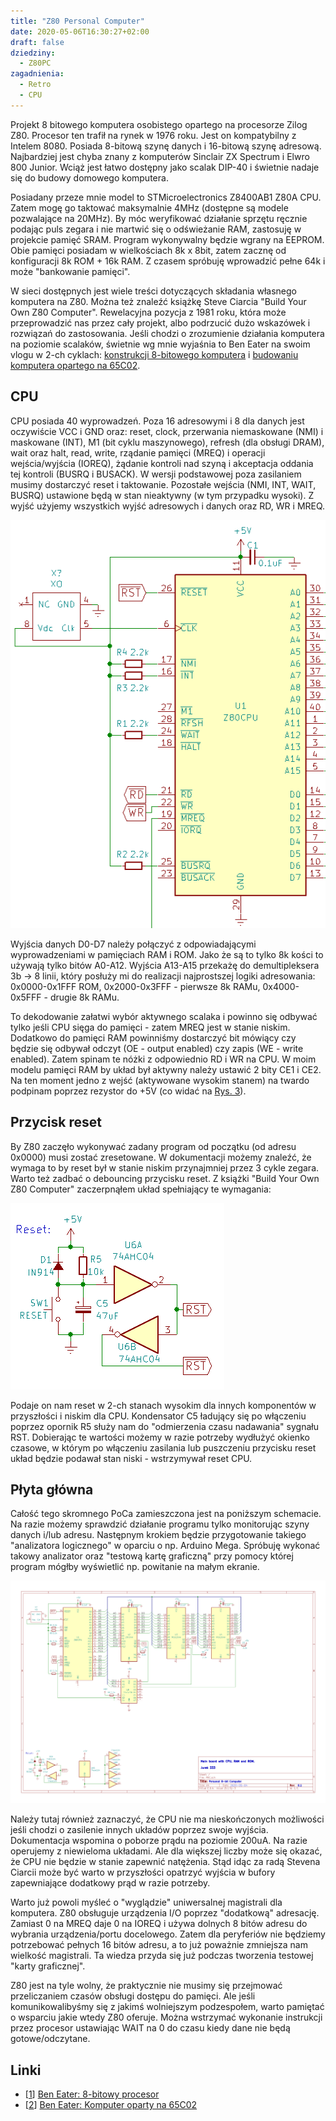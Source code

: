 ```yaml
---
title: "Z80 Personal Computer"
date: 2020-05-06T16:30:27+02:00
draft: false
dziedziny:
  - Z80PC
zagadnienia:
  - Retro
  - CPU
---
```


Projekt 8 bitowego komputera osobistego opartego na procesorze Zilog Z80. Procesor ten trafił na rynek w 1976 roku. Jest on kompatybilny z Intelem 8080. Posiada 8-bitową szynę danych i 16-bitową szynę adresową. Najbardziej jest chyba znany z komputerów Sinclair ZX Spectrum i Elwro 800 Junior. Wciąż jest łatwo dostępny jako scalak DIP-40 i świetnie nadaje się do budowy domowego komputera.

<!--more-->

Posiadany przeze mnie model to STMicroelectronics Z8400AB1 Z80A CPU. Zatem mogę go taktować maksymalnie 4MHz (dostępne są modele pozwalające na 20MHz). By móc weryfikować działanie sprzętu ręcznie podając puls zegara i nie martwić się o odświeżanie RAM, zastosuję w projekcie pamięć SRAM. Program wykonywalny będzie wgrany na EEPROM. Obie pamięci posiadam w wielkościach 8k x 8bit, zatem zacznę od konfiguracji 8k ROM + 16k RAM. Z czasem spróbuję wprowadzić pełne 64k i może "bankowanie pamięci".

W sieci dostępnych jest wiele treści dotyczących składania własnego komputera na Z80. Można też znaleźć książkę Steve Ciarcia "Build Your Own Z80 Computer". Rewelacyjna pozycja z 1981 roku, która może przeprowadzić nas przez cały projekt, albo podrzucić dużo wskazówek i rozwiązań do zastosowania. Jeśli chodzi o zrozumienie działania komputera na poziomie scalaków, świetnie wg mnie wyjaśnia to Ben Eater na swoim vlogu w 2-ch cyklach: [konstrukcji 8-bitowego komputera][1] i [budowaniu komputera opartego na 65C02][2].

## CPU

CPU posiada 40 wyprowadzeń. Poza 16 adresowymi i 8 dla danych jest oczywiście VCC i GND oraz: reset, clock, przerwania niemaskowane (NMI) i maskowane (INT), M1 (bit cyklu maszynowego), refresh (dla obsługi DRAM), wait oraz halt, read, write, rządanie pamięci (MREQ) i operacji wejścia/wyjścia (IOREQ), żądanie kontroli nad szyną i akceptacja oddania tej kontroli (BUSRQ i BUSACK). W wersji podstawowej poza zasilaniem musimy dostarczyć reset i taktowanie. Pozostałe wejścia (NMI, INT, WAIT, BUSRQ) ustawione będą w stan nieaktywny (w tym przypadku wysoki). Z wyjść użyjemy wszystkich wyjść adresowych i danych oraz RD, WR i MREQ.

![CPU_schemat](/Z80/MainBoard/cpu.png "Rys. 1) Schemat wyprowadzeń CPU")
  
Wyjścia danych D0-D7 należy połączyć z odpowiadającymi wyprowadzeniami w pamięciach RAM i ROM. Jako że są to tylko 8k kości to używają tylko bitów A0-A12. Wyjścia A13-A15 przekażę do demultipleksera 3b -> 8 linii, który posłuży mi do realizacji najprostszej logiki adresowania: 0x0000-0x1FFF ROM, 0x2000-0x3FFF - pierwsze 8k RAMu, 0x4000-0x5FFF - drugie 8k RAMu.

To dekodowanie załatwi wybór aktywnego scalaka i powinno się odbywać tylko jeśli CPU sięga do pamięci - zatem MREQ jest w stanie niskim. Dodatkowo do pamięci RAM powinniśmy dostarczyć bit mówiący czy będzie się odbywał odczyt (OE - output enabled) czy zapis (WE - write enabled). Zatem spinam te nóżki z odpowiednio RD i WR na CPU. W moim modelu pamięci RAM by układ był aktywny należy ustawić 2 bity CE1 i CE2. Na ten moment jedno z wejść (aktywowane wysokim stanem) na twardo podpinam poprzez rezystor do +5V (co widać na [Rys. 3](#main-board-shema)).

## Przycisk reset

By Z80 zaczęło wykonywać zadany program od początku (od adresu 0x0000) musi zostać zresetowane. W dokumentacji możemy znaleźć, że wymaga to by reset był w stanie niskim przynajmniej przez 3 cykle zegara. Warto też zadbać o debouncing przycisku reset. Z książki "Build Your Own Z80 Computer" zaczerpnąłem układ spełniający te wymagania:

![reset](/Z80/MainBoard/reset.png "Rys. 2) Schemat przycisku reset")

Podaje on nam reset w 2-ch stanach wysokim dla innych komponentów w przyszłości i niskim dla CPU. Kondensator C5 ładujący się po włączeniu poprzez opornik R5 służy nam do "odmierzenia czasu nadawania" sygnału RST. Dobierając te wartości możemy w razie potrzeby wydłużyć okienko czasowe, w którym po włączeniu zasilania lub puszczeniu przycisku reset układ będzie podawał stan niski - wstrzymywał reset CPU.

## Płyta główna

Całość tego skromnego PoCa zamieszczona jest na poniższym schemacie. Na razie możemy sprawdzić działanie programu tylko monitorując szyny danych i/lub adresu. Następnym krokiem będzie przygotowanie takiego "analizatora logicznego" w oparciu o np. Arduino Mega. Spróbuję wykonać takowy analizator oraz "testową kartę graficzną" przy pomocy której program mógłby wyświetlić np. powitanie na małym ekranie.

![main-board-shema](/Z80/MainBoard/MainBoard_v0.1.png "Rys. 3) Schemat podstawowego komputera")

Należy tutaj również zaznaczyć, że CPU nie ma nieskończonych możliwości jeśli chodzi o zasilenie innych układów poprzez swoje wyjścia. Dokumentacja wspomina o poborze prądu na poziomie 200uA. Na razie operujemy z niewieloma układami. Ale dla większej liczby może się okazać, że CPU nie będzie w stanie zapewnić natężenia. Stąd idąc za radą Stevena Ciarcii może być warto w przyszłości opatrzyć wyjścia w bufory zapewniające dodatkowy prąd w razie potrzeby. 

Warto już powoli myśleć o "wyglądzie" uniwersalnej magistrali dla komputera. Z80 obsługuje urządzenia I/O poprzez "dodatkową" adresację. Zamiast 0 na MREQ daje 0 na IOREQ i używa dolnych 8 bitów adresu do wybrania urządzenia/portu docelowego. Zatem dla peryferiów nie będziemy potrzebować pełnych 16 bitów adresu, a to już poważnie zmniejsza nam wielkość magistrali. Ta wiedza przyda się już podczas tworzenia testowej "karty graficznej".

Z80 jest na tyle wolny, że praktycznie nie musimy się przejmować przeliczaniem czasów obsługi dostępu do pamięci. Ale jeśli komunikowalibyśmy się z jakimś wolniejszym podzespołem, warto pamiętać o wsparciu jakie wtedy Z80 oferuje. Można wstrzymać wykonanie instrukcji przez procesor ustawiając WAIT na 0 do czasu kiedy dane nie będą gotowe/odczytane.

## Linki
 
 - [[1]] [Ben Eater: 8-bitowy procesor][1]
 - [[2]] [Ben Eater: Komputer oparty na 65C02][2]

 [1]: https://www.youtube.com/watch?v=HyznrdDSSGM&list=PLowKtXNTBypGqImE405J2565dvjafglHU
 [2]: https://www.youtube.com/watch?v=LnzuMJLZRdU&list=PLowKtXNTBypFbtuVMUVXNR0z1mu7dp7eH